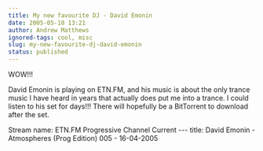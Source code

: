 ```yaml
---
title: My new favourite DJ - David Emonin
date: 2005-05-10 13:21
author: Andrew Matthews
ignored-tags: cool, misc
slug: my-new-favourite-dj-david-emonin
status: published
---
```


WOW!!!

David Emonin is playing on ETN.FM, and his music is about the only trance music I have heard in years that actually does put me into a trance. I could listen to his set for days!!!
There will hopefully be a BitTorrent to download after the set.

Stream name: ETN.FM Progressive Channel
Current ---
title: David Emonin - Atmospheres (Prog Edition) 005 - 16-04-2005
